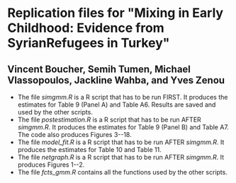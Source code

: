 # Replication files for "Mixing in Early Childhood:  Evidence from SyrianRefugees in Turkey"

## Vincent Boucher, Semih Tumen, Michael Vlassopoulos, Jackline Wahba, and Yves Zenou

+ The file *simgmm.R* is a R script that has to be run FIRST. It produces the estimates for Table 9 (Panel A) and Table A6. Results are saved and used by the other scripts.
+ The file *postestimation.R* is a R script that has to be run AFTER *simgmm.R*. It produces the estimates for Table 9 (Panel B) and Table A7. The code also produces Figures 3--18.
+ The file *model_fit.R* is a R script that has to be run AFTER *simgmm.R*. It produces the estimates for Table 10 and Table 11.
+ The file *netgraph.R* is a R script that has to be run AFTER *simgmm.R*. It produces Figures 1--2. 
+ The file *fcts_gmm.R* contains all the functions used by the other scripts.
